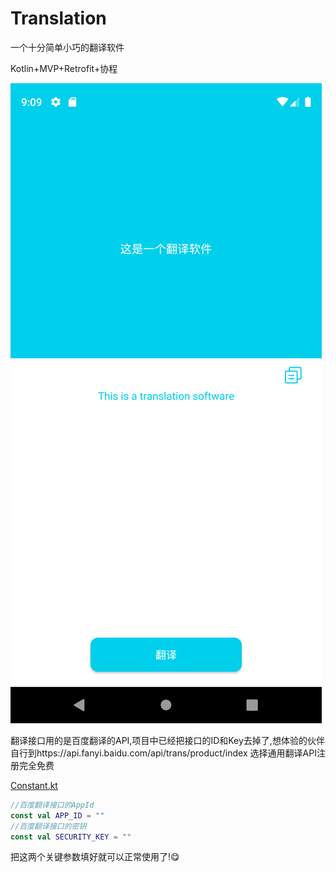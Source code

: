 # Translation
一个十分简单小巧的翻译软件

Kotlin+MVP+Retrofit+协程

![image](https://github.com/Quyunshuo/Translation/blob/master/img.png) 

翻译接口用的是百度翻译的API,项目中已经把接口的ID和Key去掉了,想体验的伙伴自行到https://api.fanyi.baidu.com/api/trans/product/index 选择通用翻译API注册完全免费

[Constant.kt](https://github.com/Quyunshuo/Translation/blob/master/app/src/main/java/com/quyunshuo/translation/model/Constant.kt)

```kotlin
//百度翻译接口的AppId
const val APP_ID = ""
//百度翻译接口的密钥
const val SECURITY_KEY = ""
```

把这两个关键参数填好就可以正常使用了!😋